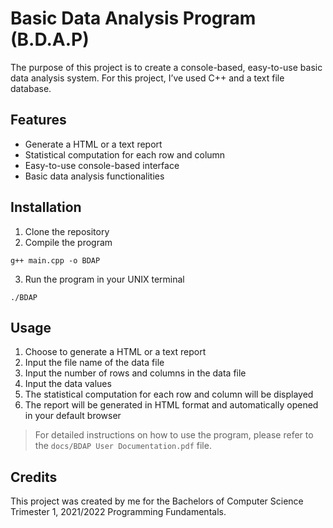 # Basic Data Analysis Program (B.D.A.P)

The purpose of this project is to create a console-based, easy-to-use basic data analysis system. For this project, I’ve used C++ and a text file database.

## Features

- Generate a HTML or a text report
- Statistical computation for each row and column
- Easy-to-use console-based interface
- Basic data analysis functionalities

## Installation

1. Clone the repository
2. Compile the program
```
g++ main.cpp -o BDAP
```
3. Run the program in your UNIX terminal
```
./BDAP
```

## Usage

1. Choose to generate a HTML or a text report
2. Input the file name of the data file
3. Input the number of rows and columns in the data file
4. Input the data values
5. The statistical computation for each row and column will be displayed
6. The report will be generated in HTML format and automatically opened in your default browser

> For detailed instructions on how to use the program, please refer to the `docs/BDAP User Documentation.pdf` file.

## Credits

This project was created by me for the Bachelors of Computer Science Trimester 1, 2021/2022 Programming Fundamentals.
